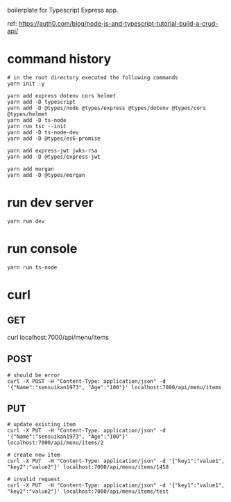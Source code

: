 boilerplate for Typescript Express app.

ref: https://auth0.com/blog/node-js-and-typescript-tutorial-build-a-crud-api/

# command history

```
# in the root directory executed the following commands
yarn init -y

yarn add express dotenv cors helmet
yarn add -D typescript
yarn add -D @types/node @types/express @types/dotenv @types/cors @types/helmet
yarn add -D ts-node
yarn run tsc --init
yarn add -D ts-node-dev
yarn add -D @types/es6-promise

yarn add express-jwt jwks-rsa
yarn add -D @types/express-jwt

yarn add morgan
yarn add -D @types/morgan
```

# run dev server
```
yarn run dev
```

# run console
```
yarn run ts-node
```

# curl
## GET
curl localhost:7000/api/menu/items

## POST
```
# should be error
curl -X POST -H "Content-Type: application/json" -d '{"Name":"sensuikan1973", "Age":"100"}' localhost:7000/api/menu/items
```

## PUT
```
# update existing item
curl -X PUT  -H "Content-Type: application/json" -d '{"Name":"sensuikan1973", "Age":"100"}' localhost:7000/api/menu/items/2

# create new item
curl -X PUT  -H "Content-Type: application/json" -d '{"key1":"value1", "key2":"value2"}' localhost:7000/api/menu/items/1458

# invalid request
curl -X PUT  -H "Content-Type: application/json" -d '{"key1":"value1", "key2":"value2"}' localhost:7000/api/menu/items/test

```

